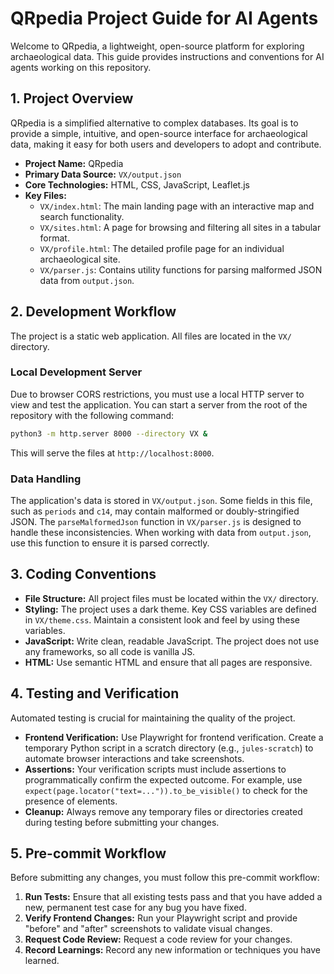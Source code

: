 # QRpedia Project Guide for AI Agents

Welcome to QRpedia, a lightweight, open-source platform for exploring archaeological data. This guide provides instructions and conventions for AI agents working on this repository.

## 1. Project Overview

QRpedia is a simplified alternative to complex databases. Its goal is to provide a simple, intuitive, and open-source interface for archaeological data, making it easy for both users and developers to adopt and contribute.

- **Project Name:** QRpedia
- **Primary Data Source:** `VX/output.json`
- **Core Technologies:** HTML, CSS, JavaScript, Leaflet.js
- **Key Files:**
    - `VX/index.html`: The main landing page with an interactive map and search functionality.
    - `VX/sites.html`: A page for browsing and filtering all sites in a tabular format.
    - `VX/profile.html`: The detailed profile page for an individual archaeological site.
    - `VX/parser.js`: Contains utility functions for parsing malformed JSON data from `output.json`.

## 2. Development Workflow

The project is a static web application. All files are located in the `VX/` directory.

### Local Development Server

Due to browser CORS restrictions, you must use a local HTTP server to view and test the application. You can start a server from the root of the repository with the following command:

```bash
python3 -m http.server 8000 --directory VX &
```

This will serve the files at `http://localhost:8000`.

### Data Handling

The application's data is stored in `VX/output.json`. Some fields in this file, such as `periods` and `c14`, may contain malformed or doubly-stringified JSON. The `parseMalformedJson` function in `VX/parser.js` is designed to handle these inconsistencies. When working with data from `output.json`, use this function to ensure it is parsed correctly.

## 3. Coding Conventions

- **File Structure:** All project files must be located within the `VX/` directory.
- **Styling:** The project uses a dark theme. Key CSS variables are defined in `VX/theme.css`. Maintain a consistent look and feel by using these variables.
- **JavaScript:** Write clean, readable JavaScript. The project does not use any frameworks, so all code is vanilla JS.
- **HTML:** Use semantic HTML and ensure that all pages are responsive.

## 4. Testing and Verification

Automated testing is crucial for maintaining the quality of the project.

- **Frontend Verification:** Use Playwright for frontend verification. Create a temporary Python script in a scratch directory (e.g., `jules-scratch`) to automate browser interactions and take screenshots.
- **Assertions:** Your verification scripts must include assertions to programmatically confirm the expected outcome. For example, use `expect(page.locator("text=...")).to_be_visible()` to check for the presence of elements.
- **Cleanup:** Always remove any temporary files or directories created during testing before submitting your changes.

## 5. Pre-commit Workflow

Before submitting any changes, you must follow this pre-commit workflow:

1.  **Run Tests:** Ensure that all existing tests pass and that you have added a new, permanent test case for any bug you have fixed.
2.  **Verify Frontend Changes:** Run your Playwright script and provide "before" and "after" screenshots to validate visual changes.
3.  **Request Code Review:** Request a code review for your changes.
4.  **Record Learnings:** Record any new information or techniques you have learned.
